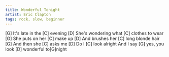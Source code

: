 ```yaml
---
title: Wonderful Tonight
artist: Eric Clapton
tags: rock, slow, beginner
---
```


[G] It's late in the [C] evening
[D] She's wondering what [C] clothes to wear
[G] She puts on her [C] make up
[D] And brushes her [C] long blonde hair
[G] And then she [C] asks me
[D] Do I [C] look alright
And I say [G] yes, you look [D] wonderful to[G]night
